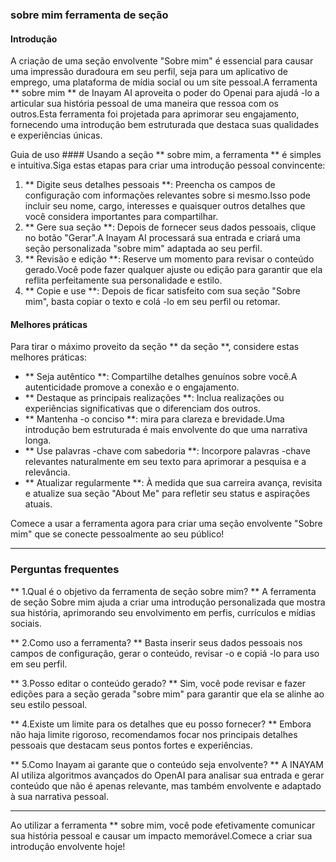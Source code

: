 ### sobre mim ferramenta de seção

#### Introdução
A criação de uma seção envolvente "Sobre mim" é essencial para causar uma impressão duradoura em seu perfil, seja para um aplicativo de emprego, uma plataforma de mídia social ou um site pessoal.A ferramenta ** sobre mim ** de Inayam AI aproveita o poder do Openai para ajudá -lo a articular sua história pessoal de uma maneira que ressoa com os outros.Esta ferramenta foi projetada para aprimorar seu engajamento, fornecendo uma introdução bem estruturada que destaca suas qualidades e experiências únicas.

Guia de uso ####
Usando a seção ** sobre mim, a ferramenta ** é simples e intuitiva.Siga estas etapas para criar uma introdução pessoal convincente:

1. ** Digite seus detalhes pessoais **: Preencha os campos de configuração com informações relevantes sobre si mesmo.Isso pode incluir seu nome, cargo, interesses e quaisquer outros detalhes que você considera importantes para compartilhar.
2. ** Gere sua seção **: Depois de fornecer seus dados pessoais, clique no botão "Gerar".A Inayam AI processará sua entrada e criará uma seção personalizada "sobre mim" adaptada ao seu perfil.
3. ** Revisão e edição **: Reserve um momento para revisar o conteúdo gerado.Você pode fazer qualquer ajuste ou edição para garantir que ela reflita perfeitamente sua personalidade e estilo.
4. ** Copie e use **: Depois de ficar satisfeito com sua seção "Sobre mim", basta copiar o texto e colá -lo em seu perfil ou retomar.

#### Melhores práticas
Para tirar o máximo proveito da seção ** da seção **, considere estas melhores práticas:

- ** Seja autêntico **: Compartilhe detalhes genuínos sobre você.A autenticidade promove a conexão e o engajamento.
- ** Destaque as principais realizações **: Inclua realizações ou experiências significativas que o diferenciam dos outros.
- ** Mantenha -o conciso **: mira para clareza e brevidade.Uma introdução bem estruturada é mais envolvente do que uma narrativa longa.
- ** Use palavras -chave com sabedoria **: Incorpore palavras -chave relevantes naturalmente em seu texto para aprimorar a pesquisa e a relevância.
- ** Atualizar regularmente **: À medida que sua carreira avança, revisita e atualize sua seção "About Me" para refletir seu status e aspirações atuais.

Comece a usar a ferramenta agora para criar uma seção envolvente "Sobre mim" que se conecte pessoalmente ao seu público!

----

### Perguntas frequentes

** 1.Qual é o objetivo da ferramenta de seção sobre mim? **
A ferramenta de seção Sobre mim ajuda a criar uma introdução personalizada que mostra sua história, aprimorando seu envolvimento em perfis, currículos e mídias sociais.

** 2.Como uso a ferramenta? **
Basta inserir seus dados pessoais nos campos de configuração, gerar o conteúdo, revisar -o e copiá -lo para uso em seu perfil.

** 3.Posso editar o conteúdo gerado? **
Sim, você pode revisar e fazer edições para a seção gerada "sobre mim" para garantir que ela se alinhe ao seu estilo pessoal.

** 4.Existe um limite para os detalhes que eu posso fornecer? **
Embora não haja limite rigoroso, recomendamos focar nos principais detalhes pessoais que destacam seus pontos fortes e experiências.

** 5.Como Inayam ai garante que o conteúdo seja envolvente? **
A INAYAM AI utiliza algoritmos avançados do OpenAI para analisar sua entrada e gerar conteúdo que não é apenas relevante, mas também envolvente e adaptado à sua narrativa pessoal.

----

Ao utilizar a ferramenta ** sobre mim, você pode efetivamente comunicar sua história pessoal e causar um impacto memorável.Comece a criar sua introdução envolvente hoje!